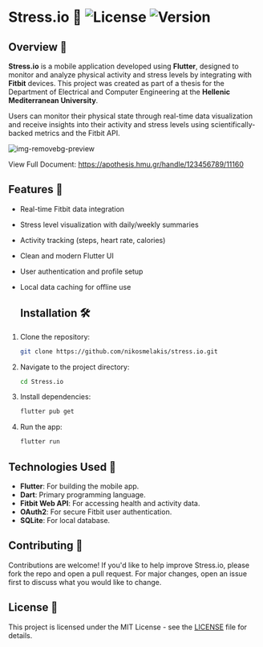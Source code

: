 # Stress.io 📱 ![License](https://img.shields.io/badge/license-MIT-green) ![Version](https://img.shields.io/badge/version-1.0-blue)




## Overview 📝

**Stress.io** is a mobile application developed using **Flutter**, designed to monitor and analyze physical activity and stress levels by integrating with **Fitbit** devices. This project was created as part of a thesis for the Department of Electrical and Computer Engineering at the **Hellenic Mediterranean University**.

Users can monitor their physical state through real-time data visualization and receive insights into their activity and stress levels using scientifically-backed metrics and the Fitbit API.

![img-removebg-preview](https://github.com/nikosmelakis/stress.io/assets/136566515/43c526d0-17ce-4197-afb4-f9d10913fd6d)

View Full Document: https://apothesis.hmu.gr/handle/123456789/11160

## Features 🚀

- Real-time Fitbit data integration
- Stress level visualization with daily/weekly summaries
- Activity tracking (steps, heart rate, calories)
- Clean and modern Flutter UI
- User authentication and profile setup
- Local data caching for offline use
  
  ## Installation 🛠️

1. Clone the repository:
   ```bash
   git clone https://github.com/nikosmelakis/stress.io.git

2. Navigate to the project directory:
   ```bash
   cd Stress.io

3. Install dependencies:
   ```bash
   flutter pub get
   
4. Run the app:
   ```bash
   flutter run

## Technologies Used 🧰
- **Flutter**: For building the mobile app.
- **Dart**: Primary programming language.
- **Fitbit Web API**: For accessing health and activity data.
- **OAuth2**: For secure Fitbit user authentication.
- **SQLite**: For local database.

## Contributing 🤝
Contributions are welcome! If you'd like to help improve Stress.io, please fork the repo and open a pull request. For major changes, open an issue first to discuss what you would like to change.

## License 📄
This project is licensed under the MIT License - see the [LICENSE](https://github.com/nikosmelakis/stress.io/blob/main/LICENSE) file for details.
